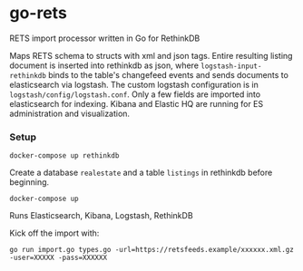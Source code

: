 # go-rets
RETS import processor written in Go for RethinkDB

Maps RETS schema to structs with xml and json tags. Entire resulting listing document is inserted into rethinkdb as json, where `logstash-input-rethinkdb` binds to the table's changefeed events and sends documents to elasticsearch via logstash. The custom logstash configuration is in `logstash/config/logstash.conf`. Only a few fields are imported into elasticsearch for indexing. Kibana and Elastic HQ are running for ES administration and visualization.

### Setup

`docker-compose up rethinkdb`

Create a database `realestate` and a table `listings` in rethinkdb before beginning.

`docker-compose up`

Runs Elasticsearch, Kibana, Logstash, RethinkDB

Kick off the import with:

`go run import.go types.go -url=https://retsfeeds.example/xxxxxx.xml.gz -user=XXXXX -pass=XXXXXX`
